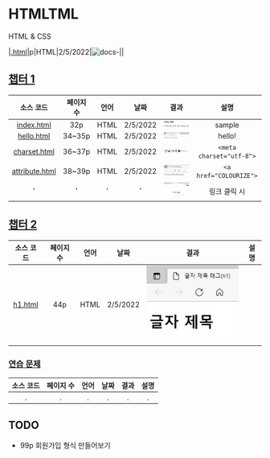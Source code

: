 # HTMLTML
HTML & CSS

|[.html](../HTMLTML/cahp2/.html)|p|HTML|2/5/2022|![docs-](../HTMLTML/cahp2/docs/.jpg)||

## [챕터 1](../../../tree/main/HTMLTML/cahp1)
|소스 코드|페이지 수|언어|날짜|결과|설명|
|:---:|:---:|:---:|:---:|:---:|:---:|
|[index.html](../HTMLTML/cahp1/index.html)|32p|HTML|2/5/2022|![docs-index](../HTMLTML/cahp1/docs/index.jpg)|sample|
|[hello.html](../HTMLTML/cahp1/hello.html)|34~35p|HTML|2/5/2022|![docs-hello](../HTMLTML/cahp1/docs/hello.jpg)|hello!|
|[charset.html](../HTMLTML/cahp1/charset.html)|36~37p|HTML|2/5/2022|![docs-charset](../HTMLTML/cahp1/docs/charset.jpg)|`<meta charset="utf-8">`|
|[attribute.html](../HTMLTML/cahp1/attribute.html)|38~39p|HTML|2/5/2022|![docs-attribute-1](../HTMLTML/cahp1/docs/attribute-1.jpg)|`<a href="COLOURIZE">`|
|'|'|'|'|![docs-attribute-2](../HTMLTML/cahp1/docs/attribute-2.jpg)|링크 클릭 시|

## [챕터 2](../../../tree/main/HTMLTML/cahp2)
|소스 코드|페이지 수|언어|날짜|결과|설명|
|:---:|:---:|:---:|:---:|:---:|:---:|
|[h1.html](../HTMLTML/cahp2/h1.html)|44p|HTML|2/5/2022|![docs-h1](../HTMLTML/cahp2/docs/h1.jpg)||

### [연습 문제](../../../tree/main/HTMLTML/cahp2/pp)
|소스 코드|페이지 수|언어|날짜|결과|설명|
|:---:|:---:|:---:|:---:|:---:|:---:|
|.|.|.|.|.|.|

## TODO
- 99p 회원가입 형식 만들어보기

